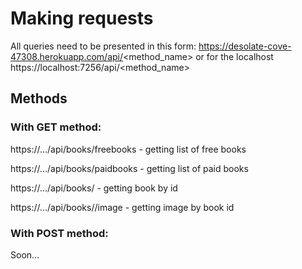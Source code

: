# Making requests

All queries need to be presented in this form:
https://desolate-cove-47308.herokuapp.com/api/<method_name>
or for the localhost
https://localhost:7256/api/<method_name>

## Methods

### With GET method:

https://.../api/books/freebooks - getting list of free books

https://.../api/books/paidbooks - getting list of paid books

https://.../api/books/<id> - getting book by id

https://.../api/books/<id>/image - getting image by book id

### With POST method:

Soon...
